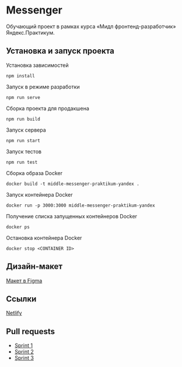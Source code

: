 # Messenger

Обучающий проект в рамках курса «Мидл фронтенд-разработчик» Яндекс.Практикум.

## Установка и запуск проекта

Установка зависимостей

    npm install

Запуск в режиме разработки

    npm run serve

Сборка проекта для продакшена

    npm run build

Запуск сервера

    npm run start

Запуск тестов

    npm run test

Сборка образа Docker

    docker build -t middle-messenger-praktikum-yandex .

Запуск контейнера Docker

    docker run -p 3000:3000 middle-messenger-praktikum-yandex

Получение списка запущенных контейнеров Docker

    docker ps

Остановка контейнера Docker

    docker stop <CONTAINER ID>

## Дизайн-макет

[Макет в Figma](https://www.figma.com/file/rcpZBVPmaAXBgzTcSlguc1/social-network-chat?node-id=0%3A1&t=dt38BE58h3eGzOOG-1)

## Ссылки

[Netlify](https://lambent-hotteok-03f506.netlify.app/)

## Pull requests

- [Sprint 1](https://github.com/mironovsergey/middle.messenger.praktikum.yandex/pull/2)
- [Sprint 2](https://github.com/mironovsergey/middle.messenger.praktikum.yandex/pull/3)
- [Sprint 3](https://github.com/mironovsergey/middle.messenger.praktikum.yandex/pull/4)
